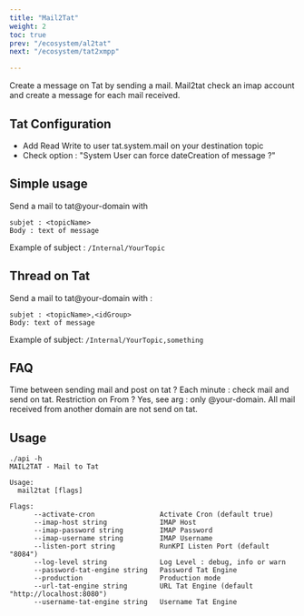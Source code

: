 ```yaml
---
title: "Mail2Tat"
weight: 2
toc: true
prev: "/ecosystem/al2tat"
next: "/ecosystem/tat2xmpp"

---
```


Create a message on Tat by sending a mail. Mail2tat check an imap account
and create a message for each mail received.

## Tat Configuration

* Add Read Write to user tat.system.mail on your destination topic
* Check option : "System User can force dateCreation of message ?"

## Simple usage

Send a mail to tat@your-domain with
```
subjet : <topicName>
Body : text of message
```
Example of subject : `/Internal/YourTopic`

## Thread on Tat

Send a mail to tat@your-domain with :
```
subjet : <topicName>,<idGroup>
Body: text of message
```

Example of subject: `/Internal/YourTopic,something`

## FAQ
Time between sending mail and post on tat ? Each minute : check mail and send on tat.
Restriction on From ? Yes, see arg  : only @your-domain. All mail received from another domain are not send on tat.

## Usage

```
./api -h
MAIL2TAT - Mail to Tat

Usage:
  mail2tat [flags]

Flags:
      --activate-cron                Activate Cron (default true)
      --imap-host string             IMAP Host
      --imap-password string         IMAP Password
      --imap-username string         IMAP Username
      --listen-port string           RunKPI Listen Port (default "8084")
      --log-level string             Log Level : debug, info or warn
      --password-tat-engine string   Password Tat Engine
      --production                   Production mode
      --url-tat-engine string        URL Tat Engine (default "http://localhost:8080")
      --username-tat-engine string   Username Tat Engine
```
